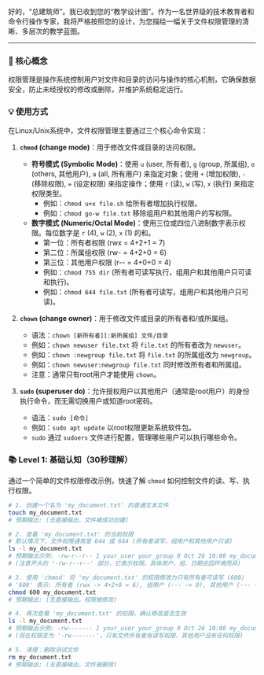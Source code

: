 好的，“总建筑师”。我已收到您的“教学设计图”。作为一名世界级的技术教育者和命令行操作专家，我将严格按照您的设计，为您描绘一幅关于文件权限管理的清晰、多层次的教学蓝图。

---

### 🎯 核心概念
权限管理是操作系统控制用户对文件和目录的访问与操作的核心机制，它确保数据安全，防止未经授权的修改或删除，并维护系统稳定运行。

### 💡 使用方式
在Linux/Unix系统中，文件权限管理主要通过三个核心命令实现：

1.  **`chmod` (change mode)**：用于修改文件或目录的访问权限。
    *   **符号模式 (Symbolic Mode)**：使用 `u` (user, 所有者), `g` (group, 所属组), `o` (others, 其他用户), `a` (all, 所有用户) 来指定对象；使用 `+` (增加权限), `-` (移除权限), `=` (设定权限) 来指定操作；使用 `r` (读), `w` (写), `x` (执行) 来指定权限类型。
        *   例如：`chmod u+x file.sh` 给所有者增加执行权限。
        *   例如：`chmod go-w file.txt` 移除组用户和其他用户的写权限。
    *   **数字模式 (Numeric/Octal Mode)**：使用三位或四位八进制数字表示权限。每位数字是 `r` (4), `w` (2), `x` (1) 的和。
        *   第一位：所有者权限 (rwx = 4+2+1 = 7)
        *   第二位：所属组权限 (rw- = 4+2+0 = 6)
        *   第三位：其他用户权限 (r-- = 4+0+0 = 4)
        *   例如：`chmod 755 dir` (所有者可读写执行，组用户和其他用户只可读和执行)。
        *   例如：`chmod 644 file.txt` (所有者可读写，组用户和其他用户只可读)。

2.  **`chown` (change owner)**：用于修改文件或目录的所有者和/或所属组。
    *   语法：`chown [新所有者][:新所属组] 文件/目录`
    *   例如：`chown newuser file.txt` 将 `file.txt` 的所有者改为 `newuser`。
    *   例如：`chown :newgroup file.txt` 将 `file.txt` 的所属组改为 `newgroup`。
    *   例如：`chown newuser:newgroup file.txt` 同时修改所有者和所属组。
    *   注意：通常只有root用户才能使用 `chown`。

3.  **`sudo` (superuser do)**：允许授权用户以其他用户（通常是root用户）的身份执行命令，而无需切换用户或知道root密码。
    *   语法：`sudo [命令]`
    *   例如：`sudo apt update` 以root权限更新系统软件包。
    *   `sudo` 通过 `sudoers` 文件进行配置，管理哪些用户可以执行哪些命令。

### 📚 Level 1: 基础认知（30秒理解）
通过一个简单的文件权限修改示例，快速了解 `chmod` 如何控制文件的读、写、执行权限。

```bash
# 1. 创建一个名为 'my_document.txt' 的普通文本文件
touch my_document.txt
# 预期输出: (无直接输出，文件被成功创建)

# 2. 查看 'my_document.txt' 的当前权限
# 默认情况下，文件权限通常是 644 或 664 (所有者读写，组用户和其他用户只读)
ls -l my_document.txt
# 预期输出示例: -rw-r--r-- 1 your_user your_group 0 Oct 26 10:00 my_document.txt
# (注意开头的 '-rw-r--r--' 部分，它表示权限。具体用户、组、日期会因环境而异)

# 3. 使用 'chmod' 将 'my_document.txt' 的权限修改为只有所有者可读写 (600)
# '600' 表示: 所有者 (rwx -> 4+2+0 = 6), 组用户 (--- -> 0), 其他用户 (--- -> 0)
chmod 600 my_document.txt
# 预期输出: (无直接输出，权限被修改)

# 4. 再次查看 'my_document.txt' 的权限，确认修改是否生效
ls -l my_document.txt
# 预期输出示例: -rw------- 1 your_user your_group 0 Oct 26 10:00 my_document.txt
# (现在权限变为 '-rw-------'，只有文件所有者有读写权限，其他用户没有任何权限)

# 5. 清理：删除测试文件
rm my_document.txt
# 预期输出: (无直接输出，文件被删除)
```